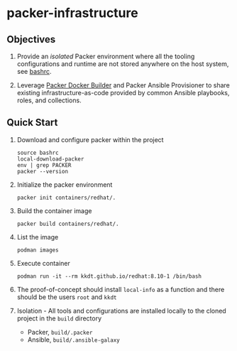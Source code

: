 # packer-infrastructure

## Objectives

1. Provide an *isolated* Packer environment where all the tooling configurations and runtime 
  are not stored anywhere on the host system, see [bashrc](bashrc).

2. Leverage [Packer Docker Builder][packer-docker-builder] and Packer Ansible Provisioner to share 
  existing infrastructure-as-code provided by common Ansible playbooks, roles, and collections.

## Quick Start

1. Download and configure packer within the project
    ```
    source bashrc
    local-download-packer
    env | grep PACKER
    packer --version
    ```

2. Initialize the packer environment
    ```
    packer init containers/redhat/.
    ```

3. Build the container image
    ```
    packer build containers/redhat/.
    ```

4. List the image
    ```
    podman images
    ```

5. Execute container
    ```
    podman run -it --rm kkdt.github.io/redhat:8.10-1 /bin/bash
    ```

6. The proof-of-concept should install `local-info` as a function and there should be the users `root` and `kkdt`

7. Isolation - All tools and configurations are installed locally to the cloned project in the `build` directory
    - Packer, `build/.packer`
    - Ansible, `build/.ansible-galaxy` 


[//]: Links

[packer-docker-builder]: https://developer.hashicorp.com/packer/integrations/hashicorp/docker/latest/components/builder/docker
[packer-configurations]: https://developer.hashicorp.com/packer/docs/configure
[packer-releases]: https://releases.hashicorp.com/packer/
[packer-plugins-directory]: https://developer.hashicorp.com/packer/docs/plugins
[packer-docker-ansible]: https://alex.dzyoba.com/blog/packer-for-docker/
